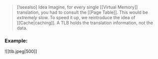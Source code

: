 > [!seealso] Idea
> Imagine, for every single [[Virtual Memory]] translation, you had to consult the [[Page Table]]. This would be *extremely* slow. To speed it up, we reintroduce the idea of [[Cache|caching]]. A TLB holds the translation information, not the data. 

### Example:
![[tlb.jpeg|500]]

